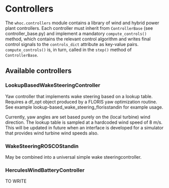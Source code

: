 # Controllers

The `whoc.controllers` module contains a library of wind and hybrid power plant
controllers. Each controller must inherit from `ControllerBase` (see 
controller_base.py) and implement a
mandatory `compute_controls()` method, which contains the relevant control 
algorithm and writes final control signals to the `controls_dict` attribute 
as key-value pairs. `compute_controls()` is, in turn, called in the `step()`
method of `ControllerBase`.

## Available controllers

### LookupBasedWakeSteeringController
Yaw controller that implements wake steering based on a lookup table. 
Requires a df_opt object produced by a FLORIS yaw optimization routine. See example 
lookup-based_wake_steering_florisstandin for example usage.

Currently, yaw angles are set based purely on the (local turbine) wind direction. The lookup table
is sampled at a hardcoded wind speed of 8 m/s. This will be updated in future when an interface is
developed for a simulator that provides wind turbine wind speeds also.

### WakeSteeringROSCOStandin
May be combined into a universal simple wake steeringcontroller.

### HerculesWindBatteryController
TO WRITE
